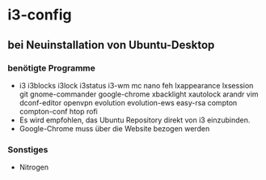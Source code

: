 # i3-config

## bei Neuinstallation von Ubuntu-Desktop

### benötigte Programme
- i3 i3blocks i3lock i3status i3-wm mc nano feh lxappearance lxsession git gnome-commander google-chrome xbacklight xautolock arandr vim dconf-editor openvpn evolution evolution-ews easy-rsa compton compton-conf htop rofi
- Es wird empfohlen, das Ubuntu Repository direkt von i3 einzubinden.
- Google-Chrome muss über die Website bezogen werden

### Sonstiges
- Nitrogen
